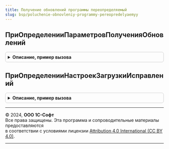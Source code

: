 ```yaml
---
title: Получение обновлений программы переопределяемый
slug: bsp/poluchenie-obnovleniy-programmy-pereopredelyaemyy
---
```



## ПриОпределенииПараметровПолученияОбновлений
<details style="margin: 1em 0; padding: 0.5em; border: 1px solid #ccc; border-radius: 6px;">

<summary style="font-weight: bold; cursor: pointer;">Описание, пример вызова</summary>

```bsl

// Определяет параметры функциональности получения обновлений программы.
//
// Параметры:
//  ПараметрыПолученияОбновлений - Структура - параметры получения обновлений:
//    * ПолучатьОбновленияКонфигурации - Булево - задействовать функциональность получения обновлений конфигурации в
//        сценарии рабочего обновления программы. В сценариях перехода на новую редакцию конфигурации или новую
//        конфигурацию получение обновления конфигурации используется всегда.
//        Значение параметра по умолчанию - Истина.
//    * ПолучатьИсправления - Булево - задействовать функциональность получения исправлений конфигурации.
//        Значение параметра по умолчанию - Истина.
//    * ПолучатьОбновленияПлатформы - Булево - задействовать функциональность получения обновлений платформы в
//        сценарии рабочего обновления программы.
//    * ВыбиратьКаталогСохраненияДистрибутиваПлатформы - Булево - предлагать в не базовой версии конфигурации сохранять
//        дистрибутив платформы 1С:Предприятие в каталог на диске или локальной сети. В базовой версии настройка не
//        используется, дистрибутив платформы 1С:Предприятие сохраняется в каталог по умолчанию.
//        Значение параметра по умолчанию - Истина.
//
//@skip-warning
Процедура ПриОпределенииПараметровПолученияОбновлений(ПараметрыПолученияОбновлений) Экспорт
```

Пример вызова
```bsl
ПолучениеОбновленийПрограммыПереопределяемый.ПриОпределенииПараметровПолученияОбновлений(ПараметрыПолученияОбновлений) 
```
</details>

## ПриОпределенииНастроекЗагрузкиИсправлений
<details style="margin: 1em 0; padding: 0.5em; border: 1px solid #ccc; border-radius: 6px;">

<summary style="font-weight: bold; cursor: pointer;">Описание, пример вызова</summary>

```bsl

// Переопределяет параметры загружаемых и устанавливаемых исправлений (патчей).
//
// Параметры:
//  Настройки - Структура:
//    * ОтключитьНапоминания - Булево - Истина, если необходимо отключить создание задачи по включению автоматической
//        загрузки исправлений в подсистеме БСП.ТекущиеДела и не показывать оповещение пользователю при старте системы,
//        если подсистема БСП.ТекущиеДела отсутствует в конфигурации.
//    * Подсистемы - Массив из Структура - список программ, исправления которых необходимо загружать и устанавливать:
//        ** ИмяПодсистемы - Строка - имя подсистемы, например, "ИнтернетПоддержкиПользователей".
//        ** ИдентификаторИнтернетПоддержки - Строка - имя программы в сервисах Интернет-поддержки.
//        ** Версия - Строка - версия программы в формате из 4-х цифр, например, "2.1.3.1".
//
//@skip-warning
Процедура ПриОпределенииНастроекЗагрузкиИсправлений(Настройки) Экспорт
```

Пример вызова
```bsl
ПолучениеОбновленийПрограммыПереопределяемый.ПриОпределенииНастроекЗагрузкиИсправлений(Настройки) 
```
</details>

---

© 2024, **ООО 1С-Софт**  
Все права защищены. Эта программа и сопроводительные материалы предоставляются  
в соответствии с условиями лицензии [Attribution 4.0 International (CC BY 4.0)](https://creativecommons.org/licenses/by/4.0/legalcode).

---
